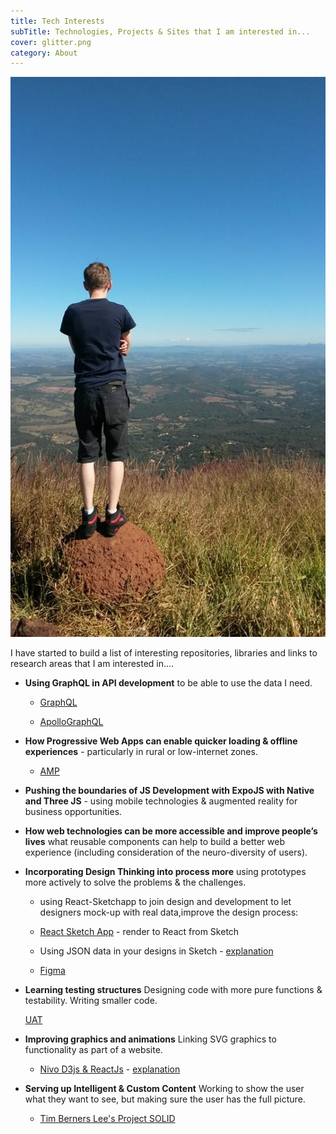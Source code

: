 ```yaml
---
title: Tech Interests
subTitle: Technologies, Projects & Sites that I am interested in...
cover: glitter.png
category: About
---
```


![Standing on giant dung ball](./dung.jpg)

I have started to build a list of interesting repositories, libraries and links to research areas that I am interested in....

* __Using GraphQL in API development__ to be able to use the data I need.

   * [GraphQL](https://graphql.org/)

   * [ApolloGraphQL](https://www.apollographql.com/)


* __How Progressive Web Apps can enable quicker loading & offline experiences__ - particularly in rural or low-internet zones. 

    * [AMP](https://www.ampproject.org/)


* __Pushing the boundaries of JS Development with ExpoJS with Native and Three JS__ -  using mobile technologies & augmented reality for business opportunities.


* __How web technologies can be more accessible and improve people’s lives__ what reusable components can help to build a better web experience (including consideration of the neuro-diversity of users).


* __Incorporating Design Thinking into process more__ using prototypes more actively to solve the problems & the challenges. 

	* using React-Sketchapp to join design and development to let designers mock-up with real data,improve the design process:
	 
	* [React Sketch App](https://github.com/airbnb/react-sketchapp) - render to React from Sketch

	* Using JSON data in your designs in Sketch - [explanation](https://medium.com/sketch-app-sources/using-json-data-in-your-designs-in-sketch-a939bd4bd2c3)

	* [Figma](https://www.figma.com/)


* __Learning testing structures__ Designing code with more pure functions & testability. Writing smaller code.

	[UAT](https://usersnap.com/blog/types-user-acceptance-tests-frameworks/)


* __Improving graphics and animations__ Linking SVG graphics to functionality as part of a website.

    * [Nivo D3js & ReactJs](http://nivo.rocks/) - [explanation](https://medium.com/@gmonne/create-a-brush-component-using-nivo-dataviz-library-68074f3721ba)


* __Serving up Intelligent & Custom Content__ Working to show the user what they want to see, but making sure the user has the full picture.

    * [Tim Berners Lee's Project SOLID](https://solid.inrupt.com/how-it-works )






